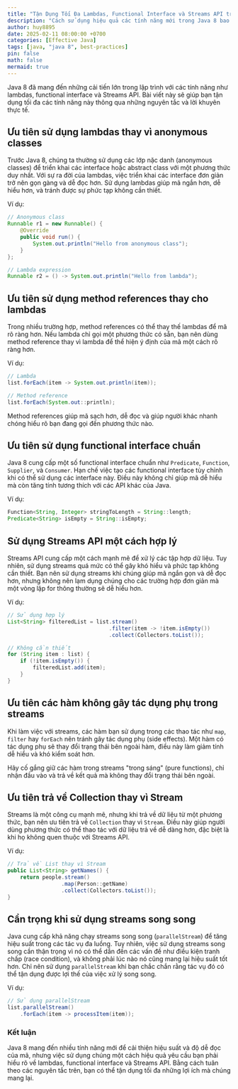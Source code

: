 ```yaml
---
title: "Tận Dụng Tối Đa Lambdas, Functional Interface và Streams API trong Java 8"
description: "Cách sử dụng hiệu quả các tính năng mới trong Java 8 bao gồm lambdas, functional interface và Streams API."
author: huy8895
date: 2025-02-11 08:00:00 +0700
categories: [Effective Java]
tags: [java, "java 8", best-practices]
pin: false
math: false
mermaid: true
---
```


Java 8 đã mang đến những cải tiến lớn trong lập trình với các tính năng như lambdas, functional interface và Streams API. Bài viết này sẽ giúp bạn tận dụng tối đa các tính năng này thông qua những nguyên tắc và lời khuyên thực tế.

## Ưu tiên sử dụng lambdas thay vì anonymous classes

Trước Java 8, chúng ta thường sử dụng các lớp nặc danh (anonymous classes) để triển khai các interface hoặc abstract class với một phương thức duy nhất. Với sự ra đời của lambdas, việc triển khai các interface đơn giản trở nên gọn gàng và dễ đọc hơn. Sử dụng lambdas giúp mã ngắn hơn, dễ hiểu hơn, và tránh được sự phức tạp không cần thiết.

Ví dụ:

```java
// Anonymous class
Runnable r1 = new Runnable() {
    @Override
    public void run() {
        System.out.println("Hello from anonymous class");
    }
};

// Lambda expression
Runnable r2 = () -> System.out.println("Hello from lambda");
```

## Ưu tiên sử dụng method references thay cho lambdas

Trong nhiều trường hợp, method references có thể thay thế lambdas để mã rõ ràng hơn. Nếu lambda chỉ gọi một phương thức có sẵn, bạn nên dùng method reference thay vì lambda để thể hiện ý định của mã một cách rõ ràng hơn.

Ví dụ:

```java
// Lambda
list.forEach(item -> System.out.println(item));

// Method reference
list.forEach(System.out::println);
```

Method references giúp mã sạch hơn, dễ đọc và giúp người khác nhanh chóng hiểu rõ bạn đang gọi đến phương thức nào.

## Ưu tiên sử dụng functional interface chuẩn

Java 8 cung cấp một số functional interface chuẩn như `Predicate`, `Function`, `Supplier`, và `Consumer`. Hạn chế việc tạo các functional interface tùy chỉnh khi có thể sử dụng các interface này. Điều này không chỉ giúp mã dễ hiểu mà còn tăng tính tương thích với các API khác của Java.

Ví dụ:

```java
Function<String, Integer> stringToLength = String::length;
Predicate<String> isEmpty = String::isEmpty;
```

## Sử dụng Streams API một cách hợp lý

Streams API cung cấp một cách mạnh mẽ để xử lý các tập hợp dữ liệu. Tuy nhiên, sử dụng streams quá mức có thể gây khó hiểu và phức tạp không cần thiết. Bạn nên sử dụng streams khi chúng giúp mã ngắn gọn và dễ đọc hơn, nhưng không nên lạm dụng chúng cho các trường hợp đơn giản mà một vòng lặp for thông thường sẽ dễ hiểu hơn.

Ví dụ:

```java
// Sử dụng hợp lý
List<String> filteredList = list.stream()
                                .filter(item -> !item.isEmpty())
                                .collect(Collectors.toList());

// Không cần thiết
for (String item : list) {
    if (!item.isEmpty()) {
        filteredList.add(item);
    }
}
```

## Ưu tiên các hàm không gây tác dụng phụ trong streams

Khi làm việc với streams, các hàm bạn sử dụng trong các thao tác như `map`, `filter` hay `forEach` nên tránh gây tác dụng phụ (side effects). Một hàm có tác dụng phụ sẽ thay đổi trạng thái bên ngoài hàm, điều này làm giảm tính dễ hiểu và khó kiểm soát hơn.

Hãy cố gắng giữ các hàm trong streams "trong sáng" (pure functions), chỉ nhận đầu vào và trả về kết quả mà không thay đổi trạng thái bên ngoài.

## Ưu tiên trả về Collection thay vì Stream

Streams là một công cụ mạnh mẽ, nhưng khi trả về dữ liệu từ một phương thức, bạn nên ưu tiên trả về `Collection` thay vì `Stream`. Điều này giúp người dùng phương thức có thể thao tác với dữ liệu trả về dễ dàng hơn, đặc biệt là khi họ không quen thuộc với Streams API.

Ví dụ:

```java
// Trả về List thay vì Stream
public List<String> getNames() {
    return people.stream()
                 .map(Person::getName)
                 .collect(Collectors.toList());
}
```

## Cẩn trọng khi sử dụng streams song song

Java cung cấp khả năng chạy streams song song (`parallelStream`) để tăng hiệu suất trong các tác vụ đa luồng. Tuy nhiên, việc sử dụng streams song song cần thận trọng vì nó có thể dẫn đến các vấn đề như điều kiện tranh chấp (race condition), và không phải lúc nào nó cũng mang lại hiệu suất tốt hơn. Chỉ nên sử dụng `parallelStream` khi bạn chắc chắn rằng tác vụ đó có thể tận dụng được lợi thế của việc xử lý song song.

Ví dụ:

```java
// Sử dụng parallelStream
list.parallelStream()
    .forEach(item -> processItem(item));
```

### Kết luận

Java 8 mang đến nhiều tính năng mới để cải thiện hiệu suất và độ dễ đọc của mã, nhưng việc sử dụng chúng một cách hiệu quả yêu cầu bạn phải hiểu rõ về lambdas, functional interface và Streams API. Bằng cách tuân theo các nguyên tắc trên, bạn có thể tận dụng tối đa những lợi ích mà chúng mang lại.